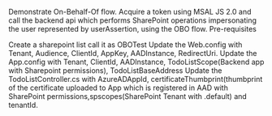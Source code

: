 Demonstrate On-Behalf-Of flow. Acquire a token using MSAL JS 2.0 and call the backend api which performs SharePoint operations impersonating the user represented by userAssertion, using the OBO flow.
Pre-requisites

Create a sharepoint list call it as OBOTest
Update the Web.config with Tenant, Audience, ClientId, AppKey, AADInstance, RedirectUri.
Update the App.config with Tenant, ClientId, AADInstance, TodoListScope(Backend app with Sharepoint permissions), TodoListBaseAddress
Update the TodoListController.cs with AzureADAppId, certificateThumbprint(thumbprint of the certificate uploaded to App which is registered in AAD with SharePoint permissions,spscopes(SharePoint Tenant with .default) and tenantId.
